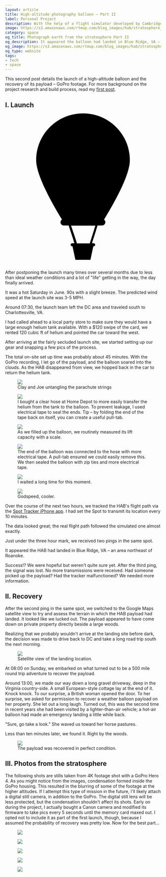 ```yaml
---
layout: article
title: High-altitude photography balloon – Part II
label: Personal Project
description: With the help of a flight simulator developed by Cambridge University students, a rented GPS device and a homemade gimbal, I launched, tracked and recovered a high-altitude balloon system that took photos of the earth from the stratosphere.
image: https://s3.amazonaws.com/rtmup.com/blog_images/hab/stratosphere_5.jpg
category: space
og_title: Photograph earth from the stratosphere Part II
og_description: It appeared the balloon had landed in Blue Ridge, VA – an area northeast of Roanoke. Success!? We were hopeful but weren't quite sure yet. After the third ping, the signal was lost. No more transmissions were received. Had someone picked up the payload? Had the tracker malfunctioned? We needed more information.
og_image: https://s3.amazonaws.com/rtmup.com/blog_images/hab/stratosphere_5.jpg
og_type: website
tags: 
- tech
- space
---
```


This second post details the launch of a high-altitude balloon and the recovery of its payload – GoPro footage. For more background on the project research and build process, read my <a href="{{ site.baseurl }}{% link _projects/space/2016-06-23-hab-part-1.md %}">first post</a>.  

<h2> I. Launch 
<?xml version="1.0" encoding="utf-8"?>
<svg version="1.1" id="Layer_1" xmlns="http://www.w3.org/2000/svg" xmlns:xlink="http://www.w3.org/1999/xlink" x="0px" y="0px"
viewBox="0 0 92 92" class="page-title-svg" style="enable-background:new 0 0 92 92;" xml:space="preserve">
<path d="M58.4,65.6c7.4-12.1,15.3-27,15.3-35.2C73.7,15.1,61.3,2.7,46,2.7S18.3,15.1,18.3,30.3c0,8.2,7.9,23.1,15.3,35.2
c-0.6,0.3-0.9,0.9-0.9,1.6c0,1.1,0.9,1.9,1.9,1.9h2.9c0.5,1.4,0.9,2.8,1.4,4.2c0.7,2.1,1.4,4.2,2,6.3h-1.3c-0.5,0-0.9,0.4-0.9,0.9
c0,0.5,0.4,0.9,0.9,0.9h0.2l1.7,8h8.9l1.7-8h0.2c0.5,0,0.9-0.4,0.9-0.9c0-0.5-0.4-0.9-0.9-0.9h-1c0.5-1.6,1-3.1,1.5-4.7
c0.6-1.9,1.2-3.9,1.8-5.8h2.7c1.1,0,1.9-0.9,1.9-1.9C59.3,66.5,58.9,65.9,58.4,65.6z M51.6,74.5c-0.5,1.7-1.1,3.4-1.6,5.1h-7.6
c-0.7-2.3-1.4-4.5-2.2-6.7c-0.4-1.3-0.8-2.5-1.3-3.8h14.4C52.7,70.9,52.2,72.8,51.6,74.5z"/>
</svg>
</h2>
After postponing the launch many times over several months due to less than ideal weather conditions and a lot of "life" getting in the way, the day finally arrived.

It was a hot Saturday in June. 90s with a slight breeze. The predicted wind speed at the launch site was 3-5 MPH.

Around 07:30, the launch team left the DC area and traveled south to Charlottesville, VA.

I had called ahead to a local party store to make sure they would have a large enough helium tank available. With a $120 swipe of the card, we rented 120 cubic ft of helium and pointed the car toward the west.

After arriving at the fairly secluded launch site, we started setting up our gear and snapping a few pics of the process.

The total on-site set up time was probably about 45 minutes. With the GoPro recording, I let go of the payload, and the balloon soared into the clouds. As the HAB disappeared from view, we hopped back in the car to return the helium tank.

<figure class="medium-figure">
	<img src="https://s3.amazonaws.com/rtmup.com/blog_images/hab/parachute.jpg">
	<figcaption>Clay and Joe untangling the parachute strings</figcaption>
</figure>

<figure class="medium-figure">
	<img src="https://s3.amazonaws.com/rtmup.com/blog_images/hab/helium.jpg">
	<figcaption>I bought a clear hose at Home Depot to more easily transfer the helium from the tank to the balloon. To prevent leakage, I used electrical tape to seal the ends. Tip – by folding the end of the tape back on itself, you can create a useful pull-tab.</figcaption>
</figure>

<figure class="medium-figure">
	<img src="https://s3.amazonaws.com/rtmup.com/blog_images/hab/filling_up.jpg">
	<figcaption>As we filled up the balloon, we routinely measured its lift capacity with a scale.</figcaption>
</figure>

<figure class="medium-figure">
	<img src="https://s3.amazonaws.com/rtmup.com/blog_images/hab/filling_up_2.jpg">
	<figcaption>The end of the balloon was connected to the hose with more electrical tape. A pull-tab ensured we could easily remove this. We then sealed the balloon with zip ties and more electrical tape.</figcaption>
</figure>

<figure class="medium-figure">
	<img src="https://s3.amazonaws.com/rtmup.com/blog_images/hab/launch.jpg">
	<figcaption>I waited a long time for this moment.</figcaption>
</figure>

<figure class="medium-figure">
	<img src="https://s3.amazonaws.com/rtmup.com/blog_images/hab/launch_2.jpg">
	<figcaption>Godspeed, cooler.</figcaption>
</figure>

Over the course of the next two hours, we tracked the HAB's flight path via the <a href="https://itunes.apple.com/us/app/the-spot-app/id787229677?mt=8">Spot Tracker iPhone app</a>. I had set the Spot to transmit its location every 10 minutes.

The data looked great; the real flight path followed the simulated one almost exactly.

Just under the three hour mark, we received two pings in the same spot.

It appeared the HAB had landed in Blue Ridge, VA – an area northeast of Roanoke.

Success!? We were hopeful but weren't quite sure yet. After the third ping, the signal was lost. No more transmissions were received. Had someone picked up the payload? Had the tracker malfunctioned? We needed more information.

## II. Recovery

After the second ping in the same spot, we switched to the Google Maps satellite view to try and assess the terrain in which the HAB payload had landed. It looked like we lucked out. The payload appeared to have come down on private property directly beside a large woods.

Realizing that we probably wouldn't arrive at the landing site before dark, the decision was made to drive back to DC and take a long road trip south the next morning.

<figure>
	<img src="https://s3.amazonaws.com/rtmup.com/blog_images/hab/landing_site.jpg">
	<figcaption>Satellite view of the landing location.</figcaption>
</figure>

At 08:00 on Sunday, we embarked on what turned out to be a 500 mile round trip adventure to recover the payload.

Around 13:00, we made our way down a long gravel driveway, deep in the Virginia country-side. A small European-style cottage lay at the end of it. Knock knock. To our surprise, a British woman opened the door. To her surprise, we asked for permission to recover a weather balloon payload on her property.
She let out a long laugh. Turned out, this was the second time in recent years she had been visited by a lighter-than-air vehicle; a hot-air balloon had made an emergency landing a little while back.

"Sure, go take a look." She waved us toward her horse pastures.

Less than ten minutes later, we found it. Right by the woods.

<figure>
	<img src="https://s3.amazonaws.com/rtmup.com/blog_images/hab/landing.jpg">
	<figcaption>The payload was recovered in perfect condition.</figcaption>
</figure>

## III. Photos from the stratosphere

The following shots are stills taken from 4K footage shot with a GoPro Hero 4.
As you might notice from the images, condensation formed inside the GoPro housing. This resulted in the blurring of some of the footage at the higher altitudes.
If I attempt this type of mission in the future, I'll likely attach a digital still camera, in addition to the GoPro. The digital still lens will be less protected, but the condensation shouldn't affect its shots.
Early on during the project, I actually bought a Canon camera and modified its firmware to take pics every 5 seconds until the memory card maxed out. I opted not to include it as part of the first launch, though, because I assumed the probability of recovery was pretty low.
Now for the best part...

<figure class="medium-figure">
	<img src="https://s3.amazonaws.com/rtmup.com/blog_images/hab/stratosphere_1.jpg">
</figure>

<figure class="medium-figure">
	<img src="https://s3.amazonaws.com/rtmup.com/blog_images/hab/stratosphere_2.jpg">
</figure>

<figure class="medium-figure">
	<img src="https://s3.amazonaws.com/rtmup.com/blog_images/hab/stratosphere_3.jpg">
</figure>

<figure class="medium-figure">
	<img src="https://s3.amazonaws.com/rtmup.com/blog_images/hab/stratosphere_4.jpg">
</figure>

<figure class="medium-figure">
	<img src="https://s3.amazonaws.com/rtmup.com/blog_images/hab/stratosphere_5.jpg">
</figure>
